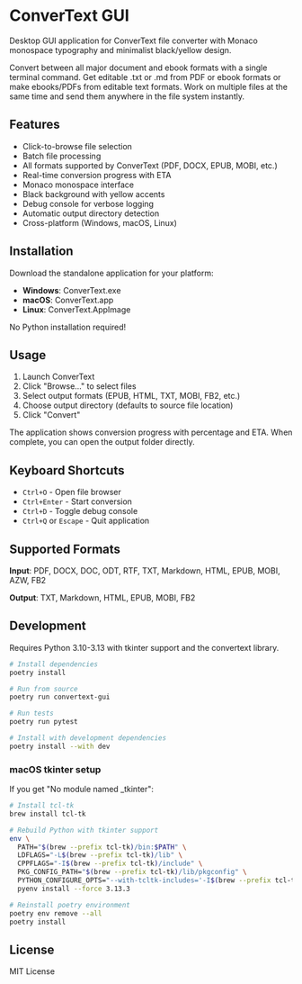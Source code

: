 # ConverText GUI

Desktop GUI application for ConverText file converter with Monaco monospace typography and minimalist black/yellow design.

Convert between all major document and ebook formats with a single terminal command. Get editable .txt or .md from PDF or ebook formats or make ebooks/PDFs from editable text formats. Work on multiple files at the same time and send them anywhere in the file system instantly.

## Features

- Click-to-browse file selection
- Batch file processing
- All formats supported by ConverText (PDF, DOCX, EPUB, MOBI, etc.)
- Real-time conversion progress with ETA
- Monaco monospace interface
- Black background with yellow accents
- Debug console for verbose logging
- Automatic output directory detection
- Cross-platform (Windows, macOS, Linux)

## Installation

Download the standalone application for your platform:

- **Windows**: ConverText.exe
- **macOS**: ConverText.app
- **Linux**: ConverText.AppImage

No Python installation required!

## Usage

1. Launch ConverText
2. Click "Browse..." to select files
3. Select output formats (EPUB, HTML, TXT, MOBI, FB2, etc.)
4. Choose output directory (defaults to source file location)
5. Click "Convert"

The application shows conversion progress with percentage and ETA. When complete, you can open the output folder directly.

## Keyboard Shortcuts

- `Ctrl+O` - Open file browser
- `Ctrl+Enter` - Start conversion
- `Ctrl+D` - Toggle debug console
- `Ctrl+Q` or `Escape` - Quit application

## Supported Formats

**Input**: PDF, DOCX, DOC, ODT, RTF, TXT, Markdown, HTML, EPUB, MOBI, AZW, FB2

**Output**: TXT, Markdown, HTML, EPUB, MOBI, FB2

## Development

Requires Python 3.10-3.13 with tkinter support and the convertext library.

```bash
# Install dependencies
poetry install

# Run from source
poetry run convertext-gui

# Run tests
poetry run pytest

# Install with development dependencies
poetry install --with dev
```

### macOS tkinter setup

If you get "No module named _tkinter":

```bash
# Install tcl-tk
brew install tcl-tk

# Rebuild Python with tkinter support
env \
  PATH="$(brew --prefix tcl-tk)/bin:$PATH" \
  LDFLAGS="-L$(brew --prefix tcl-tk)/lib" \
  CPPFLAGS="-I$(brew --prefix tcl-tk)/include" \
  PKG_CONFIG_PATH="$(brew --prefix tcl-tk)/lib/pkgconfig" \
  PYTHON_CONFIGURE_OPTS="--with-tcltk-includes='-I$(brew --prefix tcl-tk)/include' --with-tcltk-libs='-L$(brew --prefix tcl-tk)/lib -ltcl8.6 -ltk8.6'" \
  pyenv install --force 3.13.3

# Reinstall poetry environment
poetry env remove --all
poetry install
```

## License

MIT License
